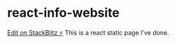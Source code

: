 # react-info-website

[Edit on StackBlitz ⚡️](https://stackblitz.com/edit/react-ts-nqhoyv)
This is a react static page I've done. 
